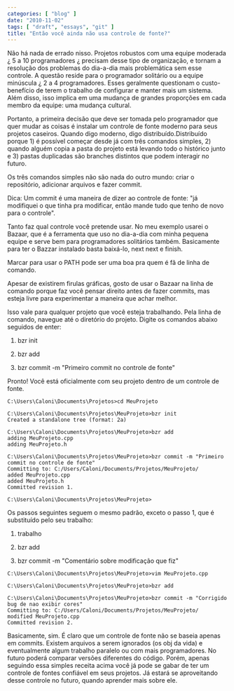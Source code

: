 ```yaml
---
categories: [ "blog" ]
date: "2010-11-02"
tags: [ "draft", "essays", "git" ]
title: "Então você ainda não usa controle de fonte?"
---
```


Não há nada de errado nisso. Projetos robustos com uma equipe moderada ¿ 5 a 10 programadores ¿ precisam desse tipo de organização, e tornam a resolução dos problemas do dia-a-dia mais problemática sem esse controle. A questão reside para o programador solitário ou a equipe minúscula ¿ 2 a 4 programadores. Esses geralmente questionam o custo-benefício de terem o trabalho de configurar e manter mais um sistema. Além disso, isso implica em uma mudança de grandes proporções em cada membro da equipe: uma mudança cultural.

Portanto, a primeira decisão que deve ser tomada pelo programador que quer mudar as coisas é instalar um controle de fonte moderno para seus projetos caseiros. Quando digo moderno, digo distribuído.Distribuído porque 1) é possível começar desde já com três comandos simples, 2) quando alguém copia a pasta do projeto está levando todo o histórico junto e 3) pastas duplicadas são branches distintos que podem interagir no futuro.

Os três comandos simples não são nada do outro mundo: criar o repositório, adicionar arquivos e fazer commit.

Dica: Um commit é uma maneira de dizer ao controle de fonte: "já modifiquei o que tinha pra modificar, então mande tudo que tenho de novo para o controle". 

Tanto faz qual controle você pretende usar. No meu exemplo usarei o Bazaar, que é a ferramenta que uso no dia-a-dia com minha pequena equipe e serve bem para programadores solitários também. Basicamente para ter o Bazzar instalado basta baixá-lo, next next e finish.


Marcar para usar o PATH pode ser uma boa pra quem é fã de linha de comando.

Apesar de existirem firulas gráficas, gosto de usar o Bazaar na linha de comando porque faz você pensar direito antes de fazer commits, mas esteja livre para experimentar a maneira que achar melhor.


Isso vale para qualquer projeto que você esteja trabalhando. Pela linha de comando, navegue até o diretório do projeto. Digite os comandos abaixo seguidos de enter:

	
  1. bzr init

	
  2. bzr add

	
  3. bzr commit -m "Primeiro commit no controle de fonte"

Pronto! Você está oficialmente com seu projeto dentro de um controle de fonte.

    
    C:\Users\Caloni\Documents\Projetos>cd MeuProjeto
    
    C:\Users\Caloni\Documents\Projetos\MeuProjeto>bzr init
    Created a standalone tree (format: 2a)
    
    C:\Users\Caloni\Documents\Projetos\MeuProjeto>bzr add
    adding MeuProjeto.cpp
    adding MeuProjeto.h
    
    C:\Users\Caloni\Documents\Projetos\MeuProjeto>bzr commit -m "Primeiro commit no controle de fonte"
    Committing to: C:/Users/Caloni/Documents/Projetos/MeuProjeto/
    added MeuProjeto.cpp
    added MeuProjeto.h
    Committed revision 1.
    
    C:\Users\Caloni\Documents\Projetos\MeuProjeto>

Os passos seguintes seguem o mesmo padrão, exceto o passo 1, que é substituído pelo seu trabalho:

	
  1. trabalho

	
  2. bzr add

	
  3. bzr commit -m "Comentário sobre modificação que fiz"

    
    C:\Users\Caloni\Documents\Projetos\MeuProjeto>vim MeuProjeto.cpp
    
    C:\Users\Caloni\Documents\Projetos\MeuProjeto>bzr add
    
    C:\Users\Caloni\Documents\Projetos\MeuProjeto>bzr commit -m "Corrigido bug de nao exibir cores"
    Committing to: C:/Users/Caloni/Documents/Projetos/MeuProjeto/
    modified MeuProjeto.cpp
    Committed revision 2.


Basicamente, sim. É claro que um controle de fonte não se baseia apenas em commits. Existem arquivos a serem ignorados (os obj da vida) e eventualmente algum trabalho paralelo ou com mais programadores. No futuro poderá comparar versões diferentes do código. Porém, apenas seguindo essa simples receita acima você já pode se gabar de ter um controle de fontes confiável em seus projetos. Já estará se aproveitando desse controle no futuro, quando aprender mais sobre ele.
